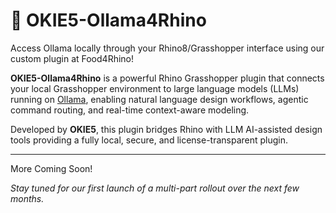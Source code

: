 # 🦙 OKIE5-Ollama4Rhino

Access Ollama locally through your Rhino8/Grasshopper interface using our custom plugin at Food4Rhino!

**OKIE5-Ollama4Rhino** is a powerful Rhino Grasshopper plugin that connects your local Grasshopper environment to large language models (LLMs) running on [Ollama](https://ollama.com), enabling natural language design workflows, agentic command routing, and real-time context-aware modeling.

Developed by **OKIE5**, this plugin bridges Rhino with LLM AI-assisted design tools providing a fully local, secure, and license-transparent plugin.

---

More Coming Soon!

*Stay tuned for our first launch of a multi-part rollout over the next few months.* 
